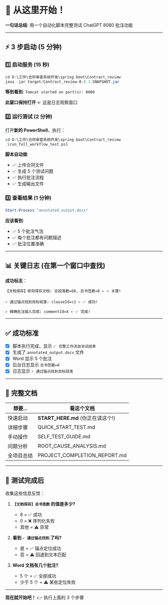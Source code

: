 # 🚀 从这里开始！

**一句话总结**: 用一个自动化脚本完整测试 ChatGPT 8080 批注功能

---

## ⚡ 3 步启动 (5 分钟)

### 1️⃣ 启动服务 (15 秒)

```powershell
cd D:\工作\合同审查系统开发\spring boot\Contract_review
java -jar target/Contract_review-0.0.1-SNAPSHOT.jar
```

**等到看到**: `Tomcat started on port(s): 8080`

**此窗口保持打开** ← 这是日志观察窗口

### 2️⃣ 运行测试 (2 分钟)

打开**新的 PowerShell**，执行：

```powershell
cd D:\工作\合同审查系统开发\spring boot\Contract_review
.\run_full_workflow_test.ps1
```

**脚本自动做**:
- ✅ 上传合同文件
- ✅ 生成 5 个测试问题
- ✅ 执行批注流程
- ✅ 生成输出文件

### 3️⃣ 查看结果 (1 分钟)

```powershell
Start-Process "annotated_output.docx"
```

**应该看到**:
- ✅ 5 个批注气泡
- ✅ 每个批注都有问题描述
- ✅ 批注位置准确

---

## 📊 关键日志 (在第一个窗口中查找)

**成功标志**：

```
【文档保存】即将保存文档: 总段落数=60, 总书签数=8 ← ⭐ 关键!

✓ 通过锚点找到目标段落: clauseId=c1 ← ✅ 成功!

✓ 精确批注插入完成: commentId=X ← ✅ 完成!
```

---

## ✅ 成功标准

- [x] 脚本执行完成，显示 `✅ 完整工作流自测试结束`
- [x] 生成了 `annotated_output.docx` 文件  
- [x] Word 显示 5 个批注
- [x] 后台日志显示 `总书签数=8`
- [x] 日志显示 `✓ 通过锚点找到目标段落`

---

## 📝 完整文档

| 想要... | 看这个文档 |
|--------|----------|
| 快速启动 | **START_HERE.md** (你正在读这个!) |
| 详细步骤 | QUICK_START_TEST.md |
| 手动操作 | SELF_TEST_GUIDE.md |
| 问题分析 | ROOT_CAUSE_ANALYSIS.md |
| 全项目总结 | PROJECT_COMPLETION_REPORT.md |

---

## 🎯 测试完成后

收集这些信息反馈：

1. **`【文档保存】总书签数` 的值是多少?**
   - 8 = ✅ 成功
   - 0 = ❌ 序列化失败
   - 其他 = ⚠️ 异常

2. **看到 `✓ 通过锚点找到` 了吗?**
   - 是 = ✅ 锚点定位成功
   - 否 = ⚠️ 回退到文本匹配

3. **Word 文档有几个批注?**
   - 5 个 = ✅ 全部成功
   - 少于 5 个 = ⚠️ 某些定位失败

---

**现在就开始吧！** 👉 执行上面的 3 个步骤

